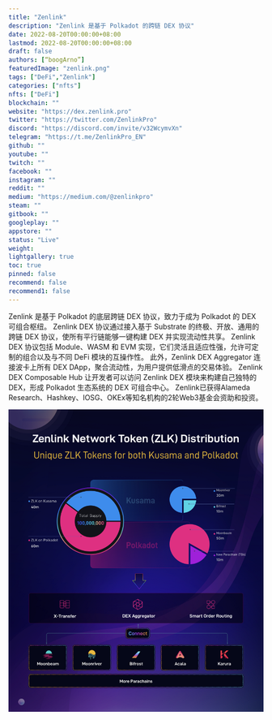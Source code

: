 ```yaml
---
title: "Zenlink"
description: "Zenlink 是基于 Polkadot 的跨链 DEX 协议"
date: 2022-08-20T00:00:00+08:00
lastmod: 2022-08-20T00:00:00+08:00
draft: false
authors: [“boogArno”]
featuredImage: "zenlink.png"
tags: ["DeFi","Zenlink"]
categories: ["nfts"]
nfts: ["DeFi"]
blockchain: ""
website: "https://dex.zenlink.pro"
twitter: "https://twitter.com/ZenlinkPro"
discord: "https://discord.com/invite/v32WcymvXn"
telegram: "https://t.me/ZenlinkPro_EN"
github: ""
youtube: ""
twitch: ""
facebook: ""
instagram: ""
reddit: ""
medium: "https://medium.com/@zenlinkpro"
steam: ""
gitbook: ""
googleplay: ""
appstore: ""
status: "Live"
weight: 
lightgallery: true
toc: true
pinned: false
recommend: false
recommend1: false
---
```

Zenlink 是基于 Polkadot 的底层跨链 DEX 协议，致力于成为 Polkadot 的 DEX 可组合枢纽。 Zenlink DEX 协议通过接入基于 Substrate 的终极、开放、通用的跨链 DEX 协议，使所有平行链能够一键构建 DEX 并实现流动性共享。 Zenlink DEX 协议包括 Module、WASM 和 EVM 实现，它们灵活且适应性强，允许可定制的组合以及与不同 DeFi 模块的互操作性。
此外，Zenlink DEX Aggregator 连接波卡上所有 DEX DApp，聚合流动性，为用户提供低滑点的交易体验。 Zenlink DEX Composable Hub 让开发者可以访问 Zenlink DEX 模块来构建自己独特的 DEX，形成 Polkadot 生态系统的 DEX 可组合中心。
Zenlink已获得Alameda Research、Hashkey、IOSG、OKEx等知名机构的2轮Web3基金会资助和投资。

![1_kHo2MaIqr40M0dxxmQBmAA](1_kHo2MaIqr40M0dxxmQBmAA.png)